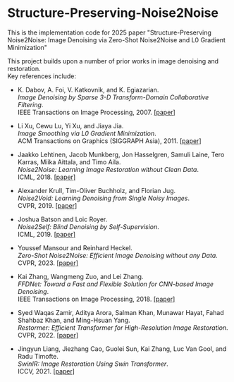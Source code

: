 # Structure-Preserving-Noise2Noise
This is the implementation code for 2025 paper "Structure-Preserving Noise2Noise: Image Denoising via Zero-Shot Noise2Noise and L0 Gradient Minimization"

This project builds upon a number of prior works in image denoising and restoration.  
Key references include:

- K. Dabov, A. Foi, V. Katkovnik, and K. Egiazarian.  
  *Image Denoising by Sparse 3-D Transform-Domain Collaborative Filtering*.  
  IEEE Transactions on Image Processing, 2007.  [[paper]](https://doi.org/10.1109/TIP.2007.901238)

- Li Xu, Cewu Lu, Yi Xu, and Jiaya Jia.  
  *Image Smoothing via L0 Gradient Minimization*.  
  ACM Transactions on Graphics (SIGGRAPH Asia), 2011.  [[paper]](https://doi.org/10.1145/2070781.2024208)

- Jaakko Lehtinen, Jacob Munkberg, Jon Hasselgren, Samuli Laine, Tero Karras, Miika Aittala, and Timo Aila.  
  *Noise2Noise: Learning Image Restoration without Clean Data*.  
  ICML, 2018.  [[paper]](https://arxiv.org/abs/1803.04189)

- Alexander Krull, Tim-Oliver Buchholz, and Florian Jug.  
  *Noise2Void: Learning Denoising from Single Noisy Images*.  
  CVPR, 2019.  [[paper]](https://doi.org/10.1109/CVPR.2019.00223)

- Joshua Batson and Loic Royer.  
  *Noise2Self: Blind Denoising by Self-Supervision*.  
  ICML, 2019.  [[paper]](https://arxiv.org/abs/1901.11365)

- Youssef Mansour and Reinhard Heckel.  
  *Zero-Shot Noise2Noise: Efficient Image Denoising without any Data*.  
  CVPR, 2023.  [[paper]](https://arxiv.org/abs/2303.11253)

- Kai Zhang, Wangmeng Zuo, and Lei Zhang.  
  *FFDNet: Toward a Fast and Flexible Solution for CNN-based Image Denoising*.  
  IEEE Transactions on Image Processing, 2018.  [[paper]](https://doi.org/10.1109/TIP.2018.2839891)

- Syed Waqas Zamir, Aditya Arora, Salman Khan, Munawar Hayat, Fahad Shahbaz Khan, and Ming-Hsuan Yang.  
  *Restormer: Efficient Transformer for High-Resolution Image Restoration*.  
  CVPR, 2022.  [[paper]](https://arxiv.org/abs/2111.09881)

- Jingyun Liang, Jiezhang Cao, Guolei Sun, Kai Zhang, Luc Van Gool, and Radu Timofte.  
  *SwinIR: Image Restoration Using Swin Transformer*.  
  ICCV, 2021.  [[paper]](https://doi.org/10.1109/ICCV48922.2021.00188)
